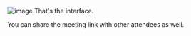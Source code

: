 ![image](https://github.com/user-attachments/assets/26d542a6-9ac8-4347-8551-85193c34f7d4)    That's the interface.
                                                                                                                                               
You can share the meeting link with other attendees as well.                                                                                                                                               
